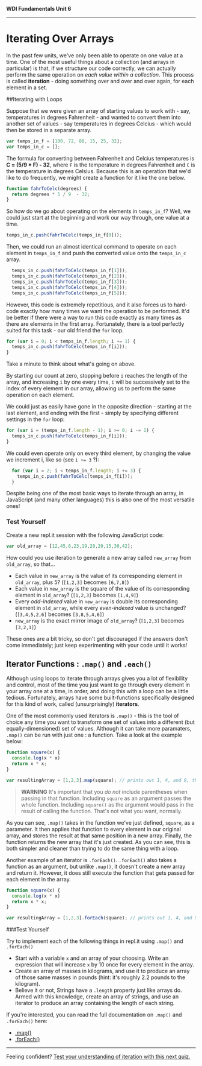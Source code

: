 **WDI Fundamentals Unit 6**

---

# Iterating Over Arrays

In the past few units, we've only been able to operate on one value at a time. One of the most useful things about a collection (and arrays in particular) is that, if we structure our code correctly, we can actually perform the same operation on *each value within a collection*. This process is called **iteration** - doing something over and over and over again, for each element in a set.

##Iterating with Loops

Suppose that we were given an array of starting values to work with - say, temperatures in degrees Fahrenheit - and wanted to convert them into another set of values - say temperatures in degrees Celcius - which would then be stored in a separate array.

```javascript
var temps_in_f = [100, 72, 88, 15, 25, 32];
var temps_in_c = [];
```

The formula for converting between Fahrenheit and Celcius temperatures is **C = (5/9 * F)  - 32**, where `F` is the temperature in degrees Fahrenheit and `C` is the temperature in degrees Celsius. Because this is an operation that we'd like to do frequently, we might create a function for it like the one below.

```javascript
function fahrToCelc(degrees) {
  return degrees * 5 / 9  - 32;
}
```
So how do we go about operating on the elements in `temps_in_f`? Well, we could just start at the beginning and work our way through, one value at a time.
```javascript
temps_in_c.push(fahrToCelc(temps_in_f[0]));
```

Then, we could run an almost identical command to operate on each element in `temps_in_f` and push the converted value onto the `temps_in_c` array.

```javascript
  temps_in_c.push(fahrToCelc(temps_in_f[1]));
  temps_in_c.push(fahrToCelc(temps_in_f[2]));
  temps_in_c.push(fahrToCelc(temps_in_f[3]));
  temps_in_c.push(fahrToCelc(temps_in_f[4]));
  temps_in_c.push(fahrToCelc(temps_in_f[5]));
```

However, this code is extremely repetitious, and it also forces us to hard-code exactly how many times we want the operation to be performed. It'd be better if there were a way to run this code exactly as many times as there are elements in the first array. Fortunately, there is a tool perfectly suited for this task - our old friend the `for` loop.

```javascript
for (var i = 0; i < temps_in_f.length; i += 1) {
  temps_in_c.push(fahrToCelc(temps_in_f[i]));
}
```

Take a minute to think about what's going on above.

By starting our count at zero, stopping before `i` reaches the length of the array, and increasing `i` by one every time, `i` will be successively set to the index of every element in our array, allowing us to perform the same operation on each element.

We could just as easily have gone in the opposite direction - starting at the last element, and ending with the first - simply by specifying different settings in the `for` loop:

```javascript
for (var i = (temps_in_f.length - 1); i >= 0; i -= 1) {
  temps_in_c.push(fahrToCelc(temps_in_f[i]));
}
```

We could even operate only on every third element, by changing the value we increment i, like so (see `i += 3` ?):

```javascript
  for (var i = 2; i < temps_in_f.length; i += 3) {
    temps_in_c.push(fahrToCelc(temps_in_f[i]));
  }
```

Despite being one of the most basic ways to iterate through an array, in JavaScript (and many other languages) this is also one of the most versatile ones!

### Test Yourself

Create a new repl.it session with the following JavaScript code:

```javascript
var old_array = [12,45,6,23,19,20,20,15,30,42];
```

How could you use iteration to generate a new array called `new_array` from `old_array`, so that...
* Each value in `new_array` is the value of its corresponding element in `old_array`, plus 5? (`[1,2,3]` becomes `[6,7,8]`)
* Each value in `new_array` is the square of the value of its corresponding element in `old_array`? (`[1,2,3]` becomes `[1,4,9]`)
* Every *odd-indexed* value in `new_array` is double its corresponding element in `old_array`, while every *even-indexed* value is unchanged? (`[3,4,5,2,6]` becomes `[3,8,5,4,6]`)
* `new_array` is the exact mirror image of `old_array`? (`[1,2,3]` becomes `[3,2,1]`)

These ones are a bit tricky, so don't get discouraged if the answers don't come immediately; just keep experimenting with your code until it works!

## Iterator Functions : `.map()` and `.each()`

Although using loops to iterate through arrays gives you a lot of flexibility and control, most of the time you just want to go through every element in your array one at a time, in order, and doing this with a loop can be a little tedious. Fortunately, arrays have some built-functions specifically designed for this kind of work, called (unsurprisingly) **iterators**.

One of the most commonly used iterators is `.map()` - this is the tool of choice any time you want to transform one set of values into a different (but equally-dimensioned) set of values. Although it can take more paramaters, `.map()` can be run with just one : a function. Take a look at the example below:

```javascript
function square(x) {
  console.log(x * x)
  return x * x;
}

var resultingArray = [1,2,3].map(square); // prints out 1, 4, and 9, then returns the array [1,4,9] and stores it in resultingArray
```

>**WARNING** It's important that you *do not* include parentheses when passing in that function. Including `square` as an argument passes the whole function. Including `square()` as the argument would pass in the result of calling the function. That's not what you want, normally.

As you can see, `.map()` takes in the function we've just defined, `square`, as a parameter. It then applies that function to every element in our original array, and stores the result at that same position in a new array. Finally, the function returns the new array that it's just created. As you can see, this is both simpler and cleaner than trying to do the same thing with a loop.

Another example of an iterator is `.forEach()`. `.forEach()` also takes a function as an argument, but unlike `.map()`, it doesn't create a new array and return it. However, it does still execute the function that gets passed for each element in the array.

```javascript
function square(x) {
  console.log(x * x)
  return x * x;
}

var resultingArray = [1,2,3].forEach(square); // prints out 1, 4, and 9, but doesn't return an array. This means resultingArray is undefined :(
```

###Test Yourself

Try to implement each of the following things in repl.it using `.map()` and `.forEach()`
* Start with a variable `x` and an array of your choosing. Write an expression that will increase `x` by 10 once for every element in the array.
* Create an array of masses in kilograms, and use it to produce an array of those same masses in pounds (hint: it's roughly 2.2 pounds to the kilogram).
* Believe it or not, Strings have a `.length` property just like arrays do. Armed with this knowledge, create an array of strings, and use an iterator to produce an array containing the length of each string.

If you're interested, you can read the full documentation on `.map()` and `.forEach()` here:
* [.map()](https://developer.mozilla.org/en-US/docs/Web/JavaScript/Reference/Global_Objects/Array/map)
* [.forEach()](https://developer.mozilla.org/en-US/docs/Web/JavaScript/Reference/Global_Objects/Array/forEach)

---
Feeling confident? [Test your understanding of iteration with this next quiz.](06_quiz.md)
